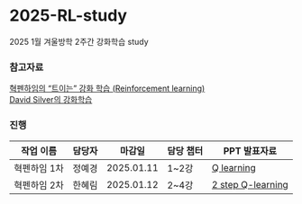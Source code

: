 # 2025-RL-study
2025 1월 겨울방학 2주간 강화학습 study

### 참고자료
[혁펜하임의 “트이는” 강화 학습 (Reinforcement learning)](https://youtu.be/cvctS4xWSaU?si=8Kiztne25z0bkCJ9) </br>
[David Silver의 강화학습](https://www.davidsilver.uk/teaching/)

### 진행
|작업 이름|담당자|마감일|담당 챕터|PPT 발표자료|
| ------ | ------ | ------ | ------ | ------ |
| 혁펜하임 1차 |정예경|2025.01.11|1~2강|[Q learning](https://github.com/Gongneung-AI-Research-Club-GARC/2025-RL-study/blob/main/RL_presentation/%EA%B0%95%ED%99%94%ED%95%99%EC%8A%B5%201%2C2%EA%B0%95.pdf)|
| 혁펜하임 2차 |한혜림|2025.01.12|2~4강|[2 step Q-learning](https://docs.google.com/presentation/d/1J2tnSYTtapiFzgFyTuJnKR_l-qLsQVBQseM2bjsUo1U/edit?usp=sharing)|

